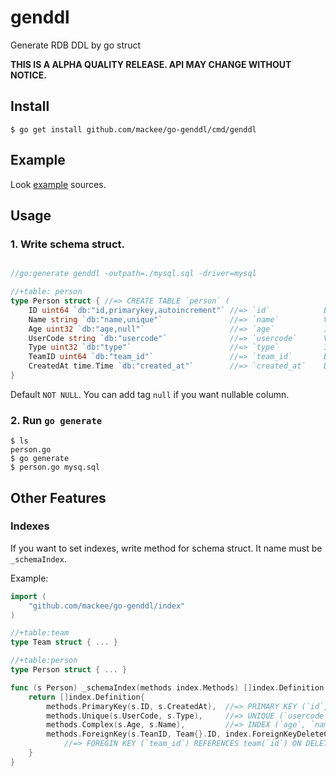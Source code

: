# genddl
Generate RDB DDL by go struct

**THIS IS A ALPHA QUALITY RELEASE. API MAY CHANGE WITHOUT NOTICE.**

## Install

```
$ go get install github.com/mackee/go-genddl/cmd/genddl
```

## Example

Look [example](https://github.com/mackee/go-genddl/blob/master/_example) sources.

## Usage

### 1. Write schema struct.

```go

//go:generate genddl -outpath=./mysql.sql -driver=mysql

//+table: person
type Person struct { //=> CREATE TABLE `person` (
	ID uint64 `db:"id,primarykey,autoincrement"` //=> `id`            BIGINT unsigned NOT NULL PRIMARY KEY AUTO_INCREMENT,
	Name string `db:"name,unique"`               //=> `name`          VARCHAR(191) NOT NULL UNIQUE,
	Age uint32 `db:"age,null"`                   //=> `age`           INTEGER unsigned NULL,
	UserCode string `db:"usercode"`              //=> `usercode`      VARCHAR(191) NOT NULL,
	Type uint32 `db:"type"`                      //=> `type`          INTEGER unsigned NOT NULL,
	TeamID uint64 `db:"team_id"`                 //=> `team_id`       BIGINT unsigned NOT NULL,
	CreatedAt time.Time `db:"created_at"`        //=> `created_at`    DATETIME NOT NULL
}
```

Default `NOT NULL`. You can add tag `null` if you want nullable column.

### 2. Run `go generate`

```
$ ls
person.go
$ go generate
$ person.go mysq.sql
```

## Other Features

### Indexes

If you want to set indexes, write method for schema struct. It name must be `_schemaIndex`.

Example:
```go
import (
	"github.com/mackee/go-genddl/index"
)

//+table:team
type Team struct { ... }

//+table:person
type Person struct { ... }

func (s Person) _schemaIndex(methods index.Methods) []index.Definition {
	return []index.Definition{
		methods.PrimaryKey(s.ID, s.CreatedAt),  //=> PRIMARY KEY (`id`, `created_at`),
		methods.Unique(s.UserCode, s.Type),     //=> UNIQUE (`usercode`, `type`),
		methods.Complex(s.Age, s.Name),         //=> INDEX (`age`, `name`),
		methods.ForeignKey(s.TeanID, Team{}.ID, index.ForeignKeyDeleteCascade, index.ForeignKeyUpdateSetDefault),
		    //=> FOREGIN KEY (`team_id`) REFERENCES team(`id`) ON DELETE CASCADE ON UPDATE SET DEFAULT
	}
}
```
